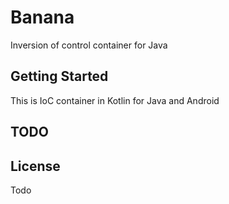# Banana

Inversion of control container for Java

## Getting Started

This is IoC container in Kotlin for Java and Android

## TODO

## License
Todo
